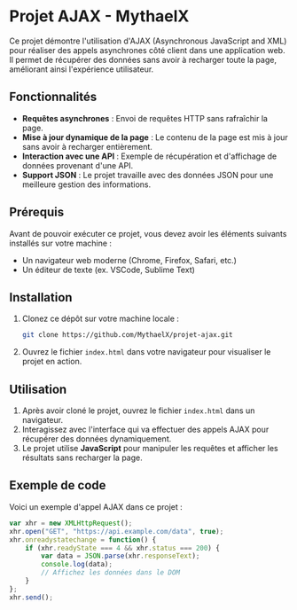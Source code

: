 # Projet AJAX - MythaelX

Ce projet démontre l'utilisation d'AJAX (Asynchronous JavaScript and XML) pour réaliser des appels asynchrones côté client dans une application web. Il permet de récupérer des données sans avoir à recharger toute la page, améliorant ainsi l'expérience utilisateur.

## Fonctionnalités

- **Requêtes asynchrones** : Envoi de requêtes HTTP sans rafraîchir la page.
- **Mise à jour dynamique de la page** : Le contenu de la page est mis à jour sans avoir à recharger entièrement.
- **Interaction avec une API** : Exemple de récupération et d'affichage de données provenant d'une API.
- **Support JSON** : Le projet travaille avec des données JSON pour une meilleure gestion des informations.

## Prérequis

Avant de pouvoir exécuter ce projet, vous devez avoir les éléments suivants installés sur votre machine :

- Un navigateur web moderne (Chrome, Firefox, Safari, etc.)
- Un éditeur de texte (ex. VSCode, Sublime Text)

## Installation

1. Clonez ce dépôt sur votre machine locale :

    ```bash
    git clone https://github.com/MythaelX/projet-ajax.git
    ```

2. Ouvrez le fichier `index.html` dans votre navigateur pour visualiser le projet en action.

## Utilisation

1. Après avoir cloné le projet, ouvrez le fichier `index.html` dans un navigateur.
2. Interagissez avec l'interface qui va effectuer des appels AJAX pour récupérer des données dynamiquement.
3. Le projet utilise **JavaScript** pour manipuler les requêtes et afficher les résultats sans recharger la page.

## Exemple de code

Voici un exemple d'appel AJAX dans ce projet :

```javascript
var xhr = new XMLHttpRequest();
xhr.open("GET", "https://api.example.com/data", true);
xhr.onreadystatechange = function() {
    if (xhr.readyState === 4 && xhr.status === 200) {
        var data = JSON.parse(xhr.responseText);
        console.log(data);
        // Affichez les données dans le DOM
    }
};
xhr.send();
